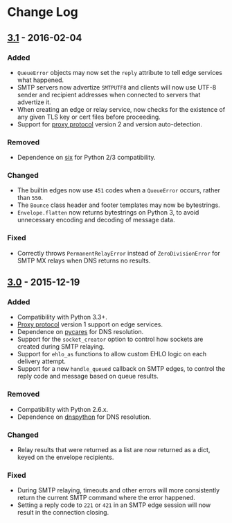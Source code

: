 
# Change Log

## [3.1] - 2016-02-04

### Added

- `QueueError` objects may now set the `reply` attribute to tell edge services
  what happened.
- SMTP servers now advertize `SMTPUTF8` and clients will now use UTF-8 sender
  and recipient addresses when connected to servers that advertize it.
- When creating an edge or relay service, now checks for the existence of any
  given TLS key or cert files before proceeding.
- Support for [proxy protocol][1] version 2 and version auto-detection.

### Removed

- Dependence on [six][4] for Python 2/3 compatibility.

### Changed

- The builtin edges now use `451` codes when a `QueueError` occurs, rather than
  `550`.
- The `Bounce` class header and footer templates may now be bytestrings.
- `Envelope.flatten` now returns bytestrings on Python 3, to avoid unnecessary
  encoding and decoding of message data.

### Fixed

- Correctly throws `PermanentRelayError` instead of `ZeroDivisionError` for
  SMTP MX relays when DNS returns no results.

## [3.0] - 2015-12-19

### Added

- Compatibility with Python 3.3+.
- [Proxy protocol][1] version 1 support on edge services.
- Dependence on [pycares][2] for DNS resolution.
- Support for the `socket_creator` option to control how sockets are created
  during SMTP relaying.
- Support for `ehlo_as` functions to allow custom EHLO logic on each delivery
  attempt.
- Support for a new `handle_queued` callback on SMTP edges, to control the reply
  code and message based on queue results.

### Removed

- Compatibility with Python 2.6.x.
- Dependence on [dnspython][3] for DNS resolution.

### Changed

- Relay results that were returned as a list are now returned as a dict, keyed
  on the envelope recipients.

### Fixed

- During SMTP relaying, timeouts and other errors will more consistently return
  the current SMTP command where the error happened.
- Setting a reply code to `221` or `421` in an SMTP edge session will now result
  in the connection closing.

[1]: http://www.haproxy.org/download/1.5/doc/proxy-protocol.txt
[2]: https://github.com/saghul/pycares
[3]: http://www.dnspython.org/
[4]: https://pythonhosted.org/six/
[3.0]: https://github.com/slimta/python-slimta/issues?q=milestone%3A3.0
[3.1]: https://github.com/slimta/python-slimta/issues?q=milestone%3A3.1
